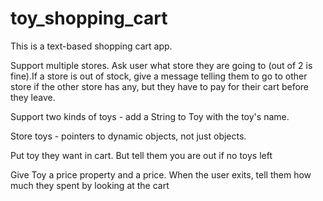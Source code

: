 # toy_shopping_cart

This is a text-based shopping cart app.

Support multiple stores. Ask user what store they are going to (out of 2 is fine).If a store is out of stock, give a message telling them to go to other store if the other store has any, but they have to pay for their cart before they leave.

Support two kinds of toys - add a String to Toy with the toy's name.

Store toys - pointers to dynamic objects, not just objects.
 
Put toy they want in cart. But tell them you are out if no toys left

Give Toy a price property and a price. When the user exits, tell them how much they spent by looking at the cart
 
